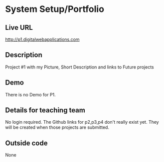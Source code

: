 # System Setup/Portfolio

## Live URL
<http://p1.digitalwebapplications.com>

## Description
Project #1 with my Picture, Short Description and links to Future projects

## Demo
There is no Demo for P1.

## Details for teaching team
No login required.
The Github links for p2,p3,p4 don't really exist yet. They will be created when those projects are submitted.

## Outside code
None
